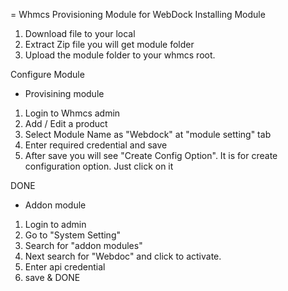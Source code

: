= Whmcs Provisioning Module for WebDock 
Installing Module
1. Download file to your local 
2. Extract Zip file you will get module folder
3. Upload the module folder to your whmcs root.

Configure Module 
- Provisining module 
1. Login to Whmcs admin 
2. Add / Edit a product
3. Select Module Name as "Webdock" at "module setting" tab 
4. Enter required credential and save
5. After save you will see "Create Config Option". It is for create configuration option. Just click on it 

DONE

- Addon module
1. Login to admin
2. Go to "System Setting"
3. Search for "addon modules"
4. Next search for "Webdoc" and click to activate. 
5. Enter api credential 
6. save & DONE



